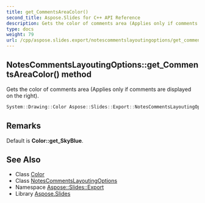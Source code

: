 ```yaml
---
title: get_CommentsAreaColor()
second_title: Aspose.Slides for C++ API Reference
description: Gets the color of comments area (Applies only if comments are displayed on the right).
type: docs
weight: 79
url: /cpp/aspose.slides.export/notescommentslayoutingoptions/get_commentsareacolor/
---
```

## NotesCommentsLayoutingOptions::get_CommentsAreaColor() method


Gets the color of comments area (Applies only if comments are displayed on the right).

```cpp
System::Drawing::Color Aspose::Slides::Export::NotesCommentsLayoutingOptions::get_CommentsAreaColor() override
```

## Remarks


Default is **Color::get_SkyBlue**. 
## See Also

* Class [Color](../../system.drawing/color/)
* Class [NotesCommentsLayoutingOptions](./)
* Namespace [Aspose::Slides::Export](../)
* Library [Aspose.Slides](../../)